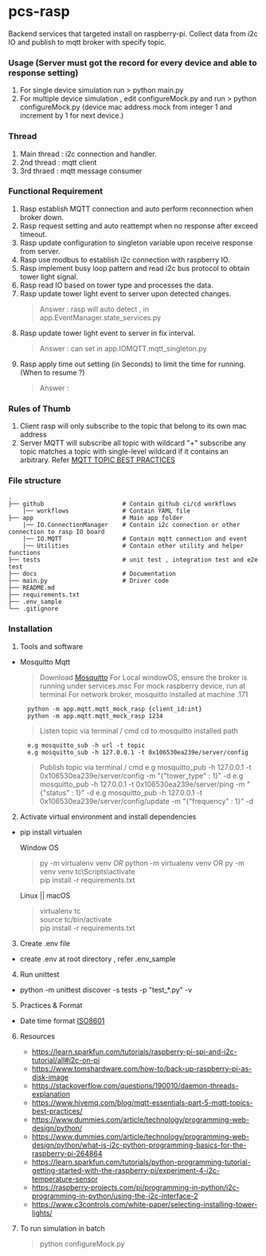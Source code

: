 # pcs-rasp
Backend services that targeted install on raspberry-pi. Collect data from i2c IO and publish to mqtt broker with specify topic. 

### Usage (Server must got the record for every device and able to response setting)
1. For single device simulation run > python main.py
2. For multiple device simulation , edit configureMock.py and run > python configureMock.py (device mac address mock from integer 1 and increment by 1 for next device.)

### Thread
1. Main thread : i2c connection and handler.
2. 2nd thread : mqtt client
3. 3rd thraed : mqtt message consumer

### Functional Requirement
1. Rasp establish MQTT connection and auto perform reconnection when broker down.
2. Rasp request setting and auto reattempt when no response after exceed timeout.
3. Rasp update configuration to singleton variable upon receive response from server.
4. Rasp use modbus to establish i2c connection with raspberry IO.
5. Rasp implement busy loop pattern and read i2c bus protocol to obtain tower light signal.
6. Rasp read IO based on tower type and processes the data.
7. Rasp update tower light event to server upon detected changes.
    > Answer : rasp will auto detect , in app.EventManager.state_services.py
8. Rasp update tower light event to server in fix interval.
    > Answer : can set in app.IOMQTT.mqtt_singleton.py
9. Rasp apply time out setting (in Seconds) to limit the time for running. (When to resume ?)
    > Answer :

 
### Rules of Thumb
1. Client rasp will only subscribe to the topic that belong to its own mac address
2. Server MQTT will subscribe all topic with wildcard "+" subscribe any topic matches a topic with single-level wildcard if it contains an arbitrary. Refer [MQTT TOPIC BEST PRACTICES](https://www.hivemq.com/blog/mqtt-essentials-part-5-mqtt-topics-best-practices/)

### File structure
    .
    ├── github                      # Contain github ci/cd workflows
        |── workflows               # Contain YAML file
    ├── app                         # Main app folder
        |── IO.ConnectionManager    # Contain i2c connection or other connection to rasp IO board
        |── IO.MQTT                 # Contain mqtt connection and event
        |── Utilities               # Contain other utility and helper functions 
    ├── tests                       # unit test , integration test and e2e test
    ├── docs                        # Documentation
    ├── main.py                     # Driver code
    ├── README.md
    ├── requirements.txt
    ├── .env_sample
    └── .gitignore

### Installation
1. Tools and software
- Mosquitto Mqtt
    > Download [Mosquitto](https://mosquitto.org/download/)
    > For Local windowOS, ensure the broker is running under services.msc
    > For mock raspberry device, run at terminal 
    > For network broker, mosquitto installed at machine .171

        python -m app.mqtt.mqtt_mock_rasp {client_id:int}
        python -m app.mqtt.mqtt_mock_rasp 1234

    > Listen topic via terminal  / cmd
        cd to mosquitto installed path

        e.g mosquitto_sub -h url -t topic
        e.g mosquitto_sub -h 127.0.0.1 -t 0x106530ea239e/server/config

    > Publish topic via terminal / cmd
        e.g mosquitto_pub -h 127.0.0.1 -t 0x106530ea239e/server/config -m "{\"tower_type\" : 1}" -d
        e.g mosquitto_pub -h 127.0.0.1 -t 0x106530ea239e/server/ping -m "{\"status\" : 1}" -d
        e.g mosquitto_pub -h 127.0.0.1 -t 0x106530ea239e/server/config/update -m "{\"frequency\" : 1}" -d
    
   
2. Activate virtual environment and install dependencies
- pip install virtualen

    Window OS
    > py -m virtualenv venv *OR* python -m virtualenv venv OR py -m venv venv
    > tc\Scripts\activate   
    > pip install -r requirements.txt   

    Linux || macOS
    > virtualenv tc     
    > source tc/bin/activate    
    > pip install -r requirements.txt 

3. Create .env file
- create .env at root directory , refer .env_sample

4. Run unittest 
-  python -m unittest discover -s tests -p "test_*.py" -v

5. Practices & Format
- Date time format [ISO8601](https://www.iso.org/iso-8601-date-and-time-format.html)

6. Resources
    - https://learn.sparkfun.com/tutorials/raspberry-pi-spi-and-i2c-tutorial/all#i2c-on-pi
    - https://www.tomshardware.com/how-to/back-up-raspberry-pi-as-disk-image
    - https://stackoverflow.com/questions/190010/daemon-threads-explanation
    - https://www.hivemq.com/blog/mqtt-essentials-part-5-mqtt-topics-best-practices/
    - https://www.dummies.com/article/technology/programming-web-design/python/
    - https://www.dummies.com/article/technology/programming-web-design/python/what-is-i2c-python-programming-basics-for-the-raspberry-pi-264864
    - https://learn.sparkfun.com/tutorials/python-programming-tutorial-getting-started-with-the-raspberry-pi/experiment-4-i2c-temperature-sensor
    - https://raspberry-projects.com/pi/programming-in-python/i2c-programming-in-python/using-the-i2c-interface-2
    - https://www.c3controls.com/white-paper/selecting-installing-tower-lights/
    

7. To run simulation in batch
    > python configureMock.py